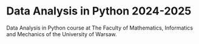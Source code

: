 # Data Analysis in Python 2024-2025

Data Analysis in Python course at The Faculty of Mathematics, Informatics and Mechanics of the University of Warsaw.
